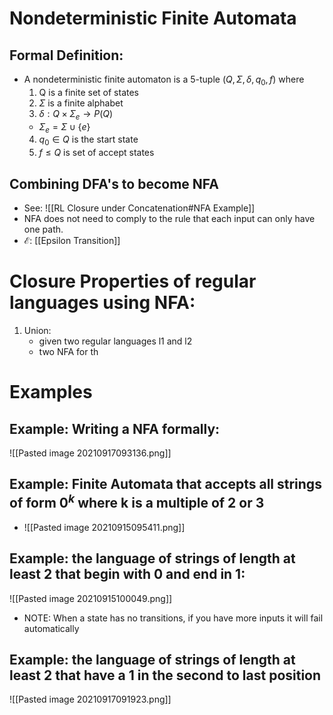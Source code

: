 # Nondeterministic Finite Automata
## Formal Definition:
* A nondeterministic finite automaton is a 5-tuple $(Q,\Sigma, \delta, q_0,f)$ where 
	1. Q is a finite set of states
	2. $\Sigma$ is a finite alphabet
	3. $\delta:Q\times {\Sigma}_e\rightarrow P(Q)$
	 * $\Sigma _e=\Sigma \cup \{e\}$
	4. $q_0 \in Q$ is the start state
	5. $f\leq Q$ is set of accept states

## Combining DFA's to become NFA
* See: ![[RL Closure under Concatenation#NFA Example]]
* NFA does not need to comply to the rule that each input can only have one path. 
* $\mathcal{E}$:  [[Epsilon Transition]] 

# Closure Properties of regular languages using NFA:

1. Union:
	* given two regular languages l1 and l2
	* two NFA for th

# Examples
## Example: Writing a NFA formally:
![[Pasted image 20210917093136.png]]

## Example: Finite Automata that accepts all strings of form $0^k$ where k is a multiple of 2 or 3
* ![[Pasted image 20210915095411.png]]
## Example: the language of strings of length at least 2 that begin with 0 and end in 1:
![[Pasted image 20210915100049.png]]

* NOTE: When a state has no transitions, if you have more inputs it will fail automatically


## Example: the language of strings of length at least 2 that have a 1 in the second to last position
![[Pasted image 20210917091923.png]]
